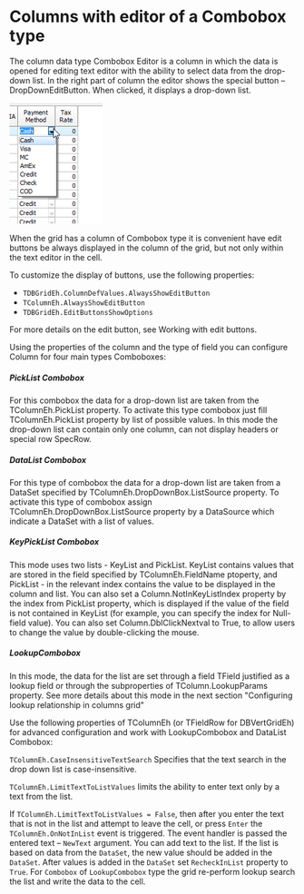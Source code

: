 # Columns with editor of a Combobox type

The column data type Combobox Editor is a column in which the data is opened for editing text editor with the ability to select data from the drop-down list. In the right part of column the editor shows the special button – DropDownEditButton. When clicked, it displays a drop-down list. 

![](../../../images/GridWithCombobox.png)


When the grid has a column of Combobox type it is convenient have edit buttons be always displayed in the column of the grid, but not only within the text editor in the cell.

To customize the display of buttons, use the following properties:
-	`TDBGridEh.ColumnDefValues.AlwaysShowEditButton`
-	`TColumnEh.AlwaysShowEditButton`
-	`TDBGridEh.EditButtonsShowOptions`

For more details on the edit button, see Working with edit buttons.

Using the properties of the column and the type of field you can configure Column for four main types Comboboxes:

##### PickList Combobox 
For this combobox the data for a drop-down list are taken from the TColumnEh.PickList property. To activate this type combobox just fill TColumnEh.PickList property by list of possible values. In this mode the drop-down list can contain only one column, can not display headers or special row SpecRow.

##### DataList Combobox
For this type of combobox the data for a drop-down list are taken from a DataSet specified by TColumnEh.DropDownBox.ListSource property. To activate this type of combobox assign TColumnEh.DropDownBox.ListSource property by a DataSource which indicate a DataSet with a list of values.

##### KeyPickList Combobox
This mode uses two lists - KeyList and PickList. KeyList contains values that are stored in the field specified by TColumnEh.FieldName ptoperty, and PickList - in the relevant index contains the value to be displayed in the column and list. You can also set a Column.NotInKeyListIndex property by the index from PickList property, which is displayed if the value of the field is not contained in KeyList (for example, you can specify the index for Null-field value). You can also set Column.DblClickNextval to True, to allow users to change the value by double-clicking the mouse.

##### LookupCombobox
In this mode, the data for the list are set through a field TField justified as a lookup field or through the subproperties of TColumn.LookupParams property. See more details about this mode in the next section "Configuring lookup relationship in columns grid"

Use the following properties of TColumnEh (or TFieldRow for DBVertGridEh) for advanced configuration and work with LookupCombobox and DataList Combobox:

`TColumnEh.CaseInsensitiveTextSearch`
<sh>Specifies that the text search in the drop down list is case-insensitive.</sh>


`TColumnEh.LimitTextToListValues`
<sh>limits the ability to enter text only by a text from the list.</sh>

If `TColumnEh.LimitTextToListValues = False`, then after you enter the text that is not in the list and attempt to leave the cell, or press `Enter` the `TColumnEh.OnNotInList` event is triggered. The event handler is passed the entered text – `NewText` argument. You can add text to the list. If the list is based on data from the `DataSet`, the new value should be added in the `DataSet`. After values is added in the `DataSet` set `RecheckInList` property to `True`. For `Combobox` of `LookupCombobox` type the grid re-perform lookup search the list and write the data to the cell.
